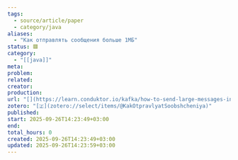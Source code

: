 ```yaml
---
tags:
  - source/article/paper
  - category/java
aliases:
  - "Как отправлять сообщения больше 1МБ"
status: 🟥
category:
  - "[[java]]"
meta: 
problem: 
related: 
creator: 
production: 
url: "[](https://learn.conduktor.io/kafka/how-to-send-large-messages-in-apache-kafka/)"
zotero: "[🇿](zotero://select/items/@KakOtpravlyatSoobshcheniya)"
published: 
start: 2025-09-26T14:23:49+03:00
end: 
total_hours: 0
created: 2025-09-26T14:23:49+03:00
updated: 2025-09-26T14:23:59+03:00
---
```

